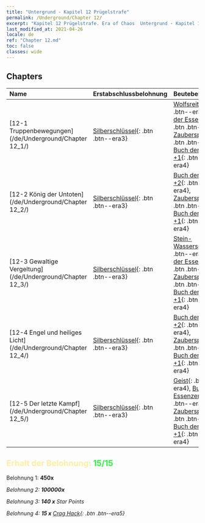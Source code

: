 ```yaml
---
title: "Untergrund - Kapitel 12 Prügelstrafe"
permalink: /Underground/Chapter 12/
excerpt: "Kapitel 12 Prügelstrafe. Era of Chaos  Untergrund - Kapitel 12. Prügelstrafe"
last_modified_at: 2021-04-26
locale: de
ref: "Chapter 12.md"
toc: false
classes: wide
---
```


## Chapters

  | Name |  Erstabschlussbelohnung | Beutebelohnung |
  |:------------|:------------|:------------| 
  | [12-1 Truppenbewegungen](/de/Underground/Chapter 12_1/) | [Silberschlüssel](/ItemsDE/con_693/){: .btn .btn--era3} | [Wolfsreiter](/ItemsDE/unt_218/){: .btn .btn--era3}, [Buch der Essenzen +2](/ItemsDE/mat_53/){: .btn .btn--era4}, [Zauberspruchrollen](/ItemsDE/con_694/){: .btn .btn--era3}, [Buch der Essenzen +1](/ItemsDE/mat_46/){: .btn .btn--era4} |
  | [12-2 König der Untoten](/de/Underground/Chapter 12_2/) | [Silberschlüssel](/ItemsDE/con_693/){: .btn .btn--era3} | [Buch der Essenzen +2](/ItemsDE/mat_53/){: .btn .btn--era4}, [Zauberspruchrollen](/ItemsDE/con_694/){: .btn .btn--era3}, [Buch der Essenzen +1](/ItemsDE/mat_46/){: .btn .btn--era4} |
  | [12-3 Gewaltige Vergeltung](/de/Underground/Chapter 12_3/) | [Silberschlüssel](/ItemsDE/con_693/){: .btn .btn--era3} | [Stein-Wasserspeier](/ItemsDE/unt_236/){: .btn .btn--era4}, [Buch der Essenzen +2](/ItemsDE/mat_53/){: .btn .btn--era4}, [Zauberspruchrollen](/ItemsDE/con_694/){: .btn .btn--era3}, [Buch der Essenzen +1](/ItemsDE/mat_46/){: .btn .btn--era4} |
  | [12-4 Engel und heiliges Licht](/de/Underground/Chapter 12_4/) | [Silberschlüssel](/ItemsDE/con_693/){: .btn .btn--era3} | [Buch der Essenzen +2](/ItemsDE/mat_53/){: .btn .btn--era4}, [Zauberspruchrollen](/ItemsDE/con_694/){: .btn .btn--era3}, [Buch der Essenzen +1](/ItemsDE/mat_46/){: .btn .btn--era4} |
  | [12-5 Der letzte Kampf](/de/Underground/Chapter 12_5/) | [Silberschlüssel](/ItemsDE/con_693/){: .btn .btn--era3} | [Geist](/ItemsDE/unt_210/){: .btn .btn--era4}, [Buch der Essenzen +2](/ItemsDE/mat_53/){: .btn .btn--era4}, [Zauberspruchrollen](/ItemsDE/con_694/){: .btn .btn--era3}, [Buch der Essenzen +1](/ItemsDE/mat_46/){: .btn .btn--era4} |


## <span style="color: #ffeea0">Erhalt der Belohnung: </span><span style="color: #27f73a">15/15</span>

 Belohnung 1:  **450x** <i class="fas fa-gem"/>

 Belohnung 2:  **100000x** <i class="fas fa-coins"/>

 Belohnung 3: **140 x** Star Points

 Belohnung 4: **15 x** [Crag Hack](/ItemsDE/her_375/){: .btn .btn--era5}

